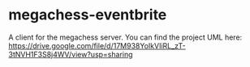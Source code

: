 # megachess-eventbrite
A client for the megachess server.
You can find the project UML here: https://drive.google.com/file/d/17M938YoIkVIiRL_zT-3tNVH1F3S8j4WV/view?usp=sharing
